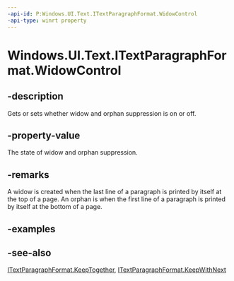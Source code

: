 ```yaml
---
-api-id: P:Windows.UI.Text.ITextParagraphFormat.WidowControl
-api-type: winrt property
---
```


<!-- Property syntax
public Windows.UI.Text.FormatEffect WidowControl { get;  set; }
-->

# Windows.UI.Text.ITextParagraphFormat.WidowControl

## -description
Gets or sets whether widow and orphan suppression is on or off.



## -property-value
The state of widow and orphan suppression.

## -remarks
A widow is created when the last line of a paragraph is printed by itself at the top of a page. An orphan is when the first line of a paragraph is printed by itself at the bottom of a page.

## -examples

## -see-also
[ITextParagraphFormat.KeepTogether](itextparagraphformat_keeptogether.md), [ITextParagraphFormat.KeepWithNext](itextparagraphformat_keepwithnext.md)
